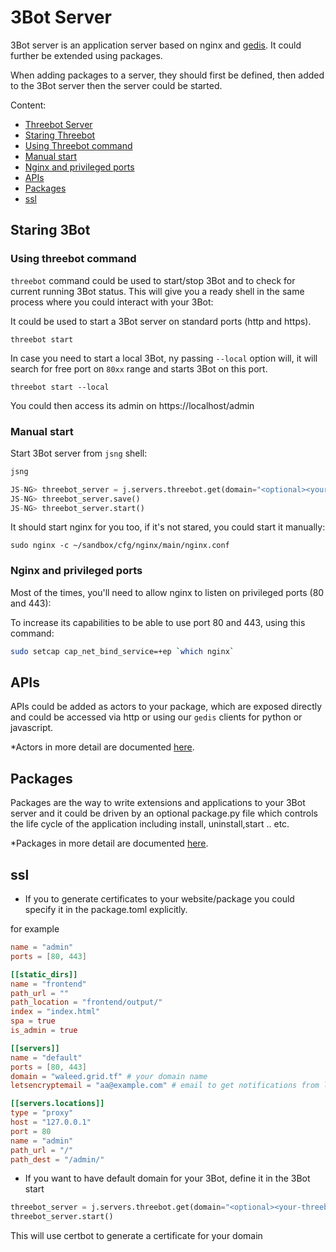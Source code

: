 # 3Bot Server

3Bot server is an application server based on nginx and [gedis](rpc). It could further be extended using packages.

When adding packages to a server, they should first be defined, then added to the 3Bot server then the server could be started.


Content:

- [Threebot Server](#threebot-server)
 - [Staring Threebot](#staring-threebot)
 - [Using Threebot command](#using-threebot-command)
 - [Manual start](#manual-start)
 - [Nginx and privileged ports](#nginx-and-privileged-ports)
 - [APIs](#apis)
 - [Packages](#packages)
 - [ssl](#ssl)

## Staring 3Bot

### Using threebot command
`threebot` command could be used to start/stop 3Bot and to check for current running 3Bot status. This will give you a ready shell in the same process where you could interact with your 3Bot:

It could be used to start a 3Bot server on standard ports (http and https).

```
threebot start
```

In case you need to start a local 3Bot, ny passing `--local` option will, it will search for free port on `80xx` range and starts 3Bot on this port.

```
threebot start --local
```

You could then access its admin on https://localhost/admin

### Manual start

Start 3Bot server from `jsng` shell:

```python
jsng

JS-NG> threebot_server = j.servers.threebot.get(domain="<optional><your-threebotdomain>", email="<your email><required if you want to use domain and ssl for certbot>")
JS-NG> threebot_server.save()
JS-NG> threebot_server.start()
```

It should start nginx for you too, if it's not stared, you could start it manually:

```
sudo nginx -c ~/sandbox/cfg/nginx/main/nginx.conf
```

### Nginx and privileged ports

Most of the times, you'll need to allow nginx to listen on privileged ports (80 and 443):

To increase its capabilities to be able to use port 80 and 443, using this command:

```bash
sudo setcap cap_net_bind_service=+ep `which nginx`
```

## APIs
APIs could be added as actors to your package, which are exposed directly and could be accessed via http or using our `gedis` clients for python or javascript.

*Actors in more detail are documented [here](actors).

## Packages
Packages are the way to write extensions and applications to your 3Bot server and it could be driven by an optional package.py file which controls the life cycle of the application including install, uninstall,start .. etc.

*Packages in more detail are documented [here](packages).

## ssl

- If you to generate certificates to your website/package you could specify it in the package.toml explicitly.

for example

```toml
name = "admin"
ports = [80, 443]

[[static_dirs]]
name = "frontend"
path_url = ""
path_location = "frontend/output/"
index = "index.html"
spa = true
is_admin = true

[[servers]]
name = "default"
ports = [80, 443]
domain = "waleed.grid.tf" # your domain name
letsencryptemail = "aa@example.com" # email to get notifications from lets encrypt

[[servers.locations]]
type = "proxy"
host = "127.0.0.1"
port = 80
name = "admin"
path_url = "/"
path_dest = "/admin/"
```

- If you want to have default domain for your 3Bot, define it in the 3Bot start

```python
threebot_server = j.servers.threebot.get(domain="<optional><your-threebotdomain>", email="<your email><required if you want to use domain and ssl for certbot>")
threebot_server.start()
```

This will use certbot to generate a certificate for your domain
